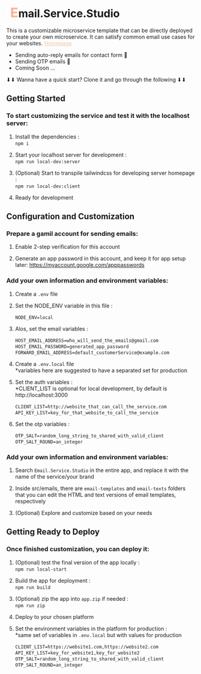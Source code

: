 # ![](./favicon.png)mail.Service.Studio 

This is a customizable microservice template that can be directly deployed to create your own microservice. It can satisfy common email use cases for your websites.
<a href="https://tsangszesze.github.io/email-service-studio/" style="color:#f0ccb0; font-weight: 500;">Homepage</a>


- Sending auto-reply emails for contact form 📮
- Sending OTP emails 🧩
- Coming Soon ...

⬇︎⬇︎ Wanna have a quick start? Clone it and go through the following ⬇︎⬇︎

## Getting Started

### To start customizing the service and test it with the localhost server:

1. Install the dependencies : \
   `npm i`

2. Start your localhost server for development : \
   `npm run local-dev:server`

3. (Optional) Start to transpile tailwindcss for developing server homepage : \
   `npm run local-dev:client`

4. Ready for development

## Configuration and Customization

### Prepare a gamil account for sending emails:

1. Enable 2-step verification for this account

2. Generate an app password in this account, and keep it for app setup later: https://myaccount.google.com/apppasswords

### Add your own information and environment variables:

1. Create a `.env` file

2. Set the NODE_ENV variable in this file :

   ```
   NODE_ENV=local
   ```

3. Alos, set the email variables :
   ```
   HOST_EMAIL_ADDRESS=who_will_send_the_emails@gmail.com
   HOST_EMAIL_PASSWORD=generated_app_password
   FORWARD_EMAIL_ADDRESS=default_customerService@example.com
   ```
4. Create a `.env.local` file\
   \*variables here are suggested to have a separated set for production

5. Set the auth variables :\
   *CLIENT_LIST is optional for local development, by default is http://localhost:3000

   ```
   CLIENT_LIST=http://website_that_can_call_the_service.com
   API_KEY_LIST=key_for_that_website_to_call_the_service
   ```

6. Set the otp variables :
   ```
   OTP_SALT=random_long_string_to_shared_with_valid_client
   OTP_SALT_ROUND=an_integer
   ```
### Add your own information and environment variables:
1. Search `Email.Service.Studio` in the entire app, and replace it with the name of the service/your brand

2. Inside src/emails, there are `email-templates` and `email-texts` folders that you can edit the HTML and text versions of email templates, respectively

3. (Optional) Explore and customize based on your needs

## Getting Ready to Deploy

### Once finished customization, you can deploy it:

1. (Optional) test the final version of the app locally :\
   `npm run local-start`

2. Build the app for deployment :\
   `npm run build`

3. (Optional) zip the app into `app.zip` if needed :\
   `npm run zip`

4. Deploy to your chosen platform

5. Set the environment variables in the platform for production :\
   *same set of variables in `.env.local` but with values for production
   ```
   CLIENT_LIST=https://website1.com,https://website2.com
   API_KEY_LIST=key_for_website1,key_for_website2
   OTP_SALT=random_long_string_to_shared_with_valid_client
   OTP_SALT_ROUND=an_integer
   ```
